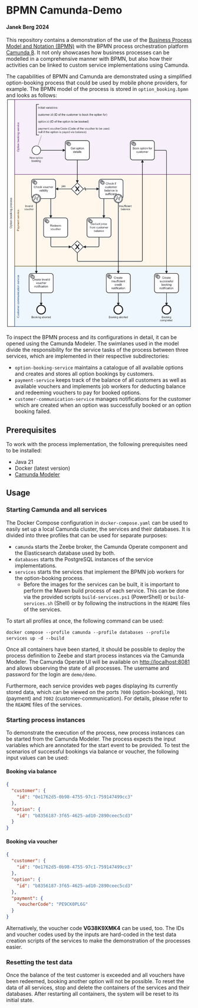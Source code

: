 # BPMN Camunda-Demo
#### Janek Berg 2024
This repository contains a demonstration of the use of the [Business Process Model and Notation (BPMN)](https://www.omg.org/spec/BPMN/) with the BPMN process orchestration platform [Camunda 8](https://camunda.com/). It not only showcases how business processes can be modelled in a comprehensive manner with BPMN, but also how their activities can be linked to custom service implementations using Camunda.

The capabilities of BPMN and Camunda are demonstrated using a simplified option-booking process that could be used by mobile phone providers, for example. The BPMN model of the process is stored in `option_booking.bpmn` and looks as follows:
![Option-booking process modelled in BPMN](docs/option_booking_bpmn.png)

To inspect the BPMN process and its configurations in detail, it can be opened using the Camunda Modeler. The swimlanes used in the model divide the responsibility for the service tasks of the process between three services, which are implemented in their respective subdirectories:

* `option-booking-service` maintains a catalogue of all available options and creates and stores all option bookings by customers.
* `payment-service` keeps track of the balance of all customers as well as available vouchers and implements job workers for deducting balance and redeeming vouchers to pay for booked options.
* `customer-communication-service` manages notifications for the customer which are created when an option was successfully booked or an option booking failed.

## Prerequisites
To work with the process implementation, the following prerequisites need to be installed:
* Java 21
* Docker (latest version)
* [Camunda Modeler](https://camunda.com/download/modeler/)

## Usage
### Starting Camunda and all services
The Docker Compose configuration in `docker-compose.yaml` can be used to easily set up a local Camunda cluster, the services and their databases. It is divided into three profiles that can be used for separate purposes:
* `camunda` starts the Zeebe broker, the Camunda Operate component and the Elasticsearch database used by both.
* `databases` starts the PostgreSQL instances of the service implementations.
* `services` starts the services that implement the BPMN job workers for the option-booking process.
  * Before the images for the services can be built, it is important to perform the Maven build process of each service. This can be done via the provided scripts `build-services.ps1` (PowerShell) or `build-services.sh` (Shell) or by following the instructions in the `README` files of the services.

To start all profiles at once, the following command can be used:
```shell
docker compose --profile camunda --profile databases --profile services up -d --build
```

Once all containers have been started, it should be possible to deploy the process definition to Zeebe and start process instances via the Camunda Modeler. The Camunda Operate UI will be available on [http://localhost:8081](http://localhost:8081) and allows observing the state of all processes. The username and password for the login are `demo/demo`.

Furthermore, each service provides web pages displaying its currently stored data, which can be viewed on the ports `7000` (option-booking), `7001` (payment) and `7002` (customer-communication). For details, please refer to the `README` files of the services.

### Starting process instances
To demonstrate the execution of the process, new process instances can be started from the Camunda Modeler. The process expects the input variables which are annotated for the start event to be provided. To test the scenarios of successful bookings via balance or voucher, the following input values can be used:

#### Booking via balance
```json
{
  "customer": {
    "id": "0e1762d5-0b98-4755-97c1-759147499cc3"
  },
  "option": {
    "id": "b8356187-3f65-4625-ad10-2890ceec5cd3"
  }
}
```
#### Booking via voucher
```json
{
  "customer": {
    "id": "0e1762d5-0b98-4755-97c1-759147499cc3"
  },
  "option": {
    "id": "b8356187-3f65-4625-ad10-2890ceec5cd3"
  },
  "payment": {
    "voucherCode": "PE9CK0PL6G"
  }
}
```

Alternatively, the voucher code **VG38K9XMK4** can be used, too. The IDs and voucher codes used by the inputs are hard-coded in the test data creation scripts of the services to make the demonstration of the processes easier.

### Resetting the test data
Once the balance of the test customer is exceeded and all vouchers have been redeemed, booking another option will not be possible. To reset the data of all services, stop and delete the containers of the services and their databases. After restarting all containers, the system will be reset to its initial state.